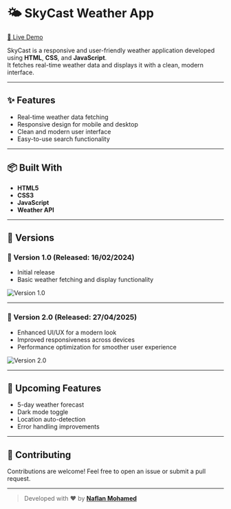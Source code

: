 # 🌤️ SkyCast Weather App

[🔗 Live Demo](https://naflanmohamed.github.io/SkyCast-Weather-App/)

SkyCast is a responsive and user-friendly weather application developed using **HTML**, **CSS**, and **JavaScript**.  
It fetches real-time weather data and displays it with a clean, modern interface.

---

## ✨ Features
- Real-time weather data fetching
- Responsive design for mobile and desktop
- Clean and modern user interface
- Easy-to-use search functionality

---

## 📦 Built With
- **HTML5**
- **CSS3**
- **JavaScript**
- **Weather API**

---

## 🚀 Versions

### 📌 Version 1.0 (Released: 16/02/2024)
- Initial release
- Basic weather fetching and display functionality

![Version 1.0](https://github.com/naflanmohamed/SkyCast-Weather-App/assets/98531671/0b1fb0c4-d51c-43e7-b715-9650b68613a3)

---

### 📌 Version 2.0 (Released: 27/04/2025)
- Enhanced UI/UX for a modern look
- Improved responsiveness across devices
- Performance optimization for smoother user experience

![Version 2.0](https://github.com/user-attachments/assets/98e7a357-b443-45ef-b9d4-2b8449906e05)

---

## 📅 Upcoming Features
- 5-day weather forecast
- Dark mode toggle
- Location auto-detection
- Error handling improvements

---

## 🤝 Contributing
Contributions are welcome! Feel free to open an issue or submit a pull request.

---

> Developed with ❤️ by **[Naflan Mohamed](https://github.com/naflanmohamed)**

